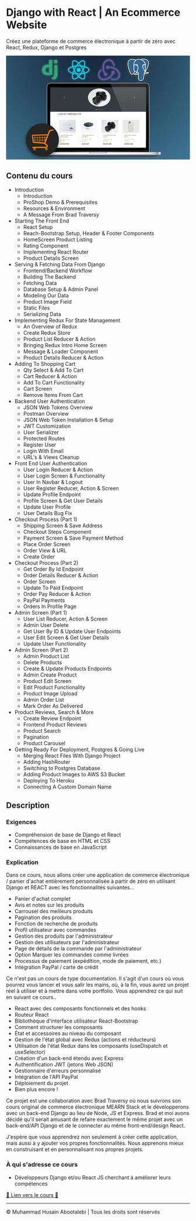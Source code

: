 
<!-- ©©©©©©©©©©©©©©©©©©©©©©©© All Rights Are Reserved By Muhammad Husain Abootalebi ©©©©©©©©©©©©©©©©©©©©©©©©©©©©©©©©©© -->

# Django with React | An Ecommerce Website

Créez une plateforme de commerce électronique à partir de zéro avec React, Redux, Django et Postgres

![Django For Beginners](../../assets/Courses/Course%20Covers/0%20-%202%20-%20Django%20with%20React%20An%20Ecommerce%20Website.webp)

## Contenu du cours

- Introduction
  - Introduction
  - ProShop Demo & Prerequisites
  - Resources & Environment
  - A Message From Brad Traversy
- Starting The Front End
  - React Setup
  - Reach-Bootstrap Setup, Header & Footer Components
  - HomeScreen Product Listing
  - Rating Component
  - Implementing React Router
  - Product Details Screen
- Serving & Fetching Data From Django
  - Frontend/Backend Workflow
  - Building The Backend
  - Fetching Data
  - Database Setup & Admin Panel
  - Modeling Our Data
  - Product Image Field
  - Static Files
  - Serializing Data
- Implementing Redux For State Management
  - An Overview of Redux
  - Create Redux Store
  - Product List Reducer & Action
  - Bringing Redux Intro Home Screen
  - Message & Loader Component
  - Product Details Reducer & Action
- Adding To Shopping Cart
  - Qty Select & Add To Cart
  - Cart Reducer & Action
  - Add To Cart Functionality
  - Cart Screen
  - Remove Items From Cart
- Backend User Authentication
  - JSON Web Tokens Overview
  - Postman Overview
  - JSON Web Token Installation & Setup
  - JWT Customization
  - User Serializer
  - Protected Routes
  - Register User
  - Login With Email
  - URL's & Views Cleanup
- Front End User Authentication
  - User Login Reducer & Action
  - User Login Screen & Functionality
  - User In Navbar & Logout
  - User Register Reducer, Action & Screen
  - Update Profile Endpoint
  - Profile Screen & Get User Details
  - Update User Profile
  - User Details Bug Fix
- Checkout Process (Part 1)
  - Shipping Screen & Save Address
  - Checkout Steps Component
  - Payment Screen & Save Payment Method
  - Place Order Screen
  - Order View & URL
  - Create Order
- Checkout Process (Part 2)
  - Get Order By Id Endpoint
  - Order Details Reducer & Action
  - Order Screen
  - Update To Paid Endpoint
  - Order Pay Reducer & Action
  - PayPal Payments
  - Orders In Profile Page
- Admin Screen (Part 1)
  - User List Reducer, Action & Screen
  - Admin User Delete
  - Get User By ID & Update User Endpoints
  - User Edit Screen & Get User Details
  - Update User Functionality
- Admin Screen (Part 2)
  - Admin Product List
  - Delete Products
  - Create & Update Products Endpoints
  - Admin Create Product
  - Product Edit Screen
  - Edit Product Functionality
  - Product Image Upload
  - Admin Order List
  - Mark Order As Delivered
- Product Reviews, Search & More
  - Create Review Endpoint
  - Frontend Product Reviews
  - Product Search
  - Pagination
  - Product Carousel
- Getting Ready For Deployment, Postgres & Going Live
  - Merging React Files With Django Project
  - Adding HashRouter
  - Switching to Postgres Database
  - Adding Product Images to AWS S3 Bucket
  - Deploying To Heroku
  - Connecting A Custom Domain Name

## Description

### Exigences

- Compréhension de base de Django et React
- Compétences de base en HTML et CSS
- Connaissances de base en JavaScript

### Explication

Dans ce cours, nous allons créer une application de commerce électronique / panier d'achat entièrement personnalisée à partir de zéro en utilisant Django et REACT avec les fonctionnalités suivantes...

- Panier d'achat complet
- Avis et notes sur les produits
- Carrousel des meilleurs produits
- Pagination des produits
- Fonction de recherche de produits
- Profil utilisateur avec commandes
- Gestion des produits par l'administrateur
- Gestion des utilisateurs par l'administrateur
- Page de détails de la commande par l'administrateur
- Option Marquer les commandes comme livrées
- Processus de paiement (expédition, mode de paiement, etc.)
- Intégration PayPal / carte de crédit

Ce n'est pas un cours de type documentation. Il s'agit d'un cours où vous pourrez vous lancer et vous salir les mains, où, à la fin, vous aurez un projet réel à utiliser et à mettre dans votre portfolio. Vous apprendrez ce qui suit en suivant ce cours..

- React avec des composants fonctionnels et des hooks
- Routeur React
- Bibliothèque d'interface utilisateur React-Bootstrap
- Comment structurer les composants
- État et accessoires au niveau du composant
- Gestion de l'état global avec Redux (actions et réducteurs)
- Utilisation de l'état Redux dans les composants (useDispatch et useSelector)
- Création d'un back-end étendu avec Express
- Authentification JWT (jetons Web JSON)
- Gestionnaire d'erreurs personnalisé
- Intégration de l'API PayPal
- Déploiement du projet
- Bien plus encore !

Ce projet est une collaboration avec Brad Traversy où nous suivrons son cours original de commerce électronique MEARN Stack et le développerons avec un back-end Django au lieu de Node, JS et Express. Brad et moi avons décidé qu'il serait amusant de refaire exactement le même projet avec un back-end/API Django et de le connecter au même front-end/design React.

J'espère que vous apprendrez non seulement à créer cette application, mais aussi à y ajouter vos propres fonctionnalités. Nous apprenons mieux en construisant et en personnalisant nos propres projets.

### À qui s'adresse ce cours

- Développeurs Django et/ou React JS cherchant à améliorer leurs compétences

[🔗 Lien vers le cours 🔗](https://www.udemy.com/course/django-with-react-an-ecommerce-website/?couponCode=ST21MT121624)

---

© Muhammad Husain Abootalebi | Tous les droits sont réservés

<!-- ©©©©©©©©©©©©©©©©©©©©©©©© All Rights Are Reserved By Muhammad Husain Abootalebi ©©©©©©©©©©©©©©©©©©©©©©©©©©©©©©©©©© -->
